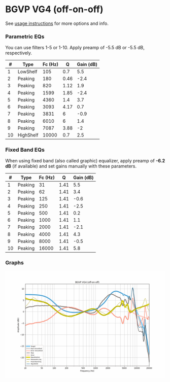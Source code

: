 # BGVP VG4 (off-on-off)
See [usage instructions](https://github.com/jaakkopasanen/AutoEq#usage) for more options and info.

### Parametric EQs
You can use filters 1-5 or 1-10. Apply preamp of -5.5 dB or -5.5 dB, respectively.

|   # | Type      |   Fc (Hz) |    Q |   Gain (dB) |
|-----|-----------|-----------|------|-------------|
|   1 | LowShelf  |       105 | 0.7  |         5.5 |
|   2 | Peaking   |       180 | 0.46 |        -2.4 |
|   3 | Peaking   |       820 | 1.12 |         1.9 |
|   4 | Peaking   |      1599 | 1.85 |        -2.4 |
|   5 | Peaking   |      4360 | 1.4  |         3.7 |
|   6 | Peaking   |      3093 | 4.17 |         0.7 |
|   7 | Peaking   |      3831 | 6    |        -0.9 |
|   8 | Peaking   |      6010 | 6    |         1.4 |
|   9 | Peaking   |      7087 | 3.88 |        -2   |
|  10 | HighShelf |     10000 | 0.7  |         2.5 |

### Fixed Band EQs
When using fixed band (also called graphic) equalizer, apply preamp of **-6.2 dB** (if available) and set gains manually with these parameters.

|   # | Type    |   Fc (Hz) |    Q |   Gain (dB) |
|-----|---------|-----------|------|-------------|
|   1 | Peaking |        31 | 1.41 |         5.5 |
|   2 | Peaking |        62 | 1.41 |         3.4 |
|   3 | Peaking |       125 | 1.41 |        -0.6 |
|   4 | Peaking |       250 | 1.41 |        -2.5 |
|   5 | Peaking |       500 | 1.41 |         0.2 |
|   6 | Peaking |      1000 | 1.41 |         1.1 |
|   7 | Peaking |      2000 | 1.41 |        -2.1 |
|   8 | Peaking |      4000 | 1.41 |         4.3 |
|   9 | Peaking |      8000 | 1.41 |        -0.5 |
|  10 | Peaking |     16000 | 1.41 |         5.8 |

### Graphs
![](./BGVP%20VG4%20(off-on-off).png)
